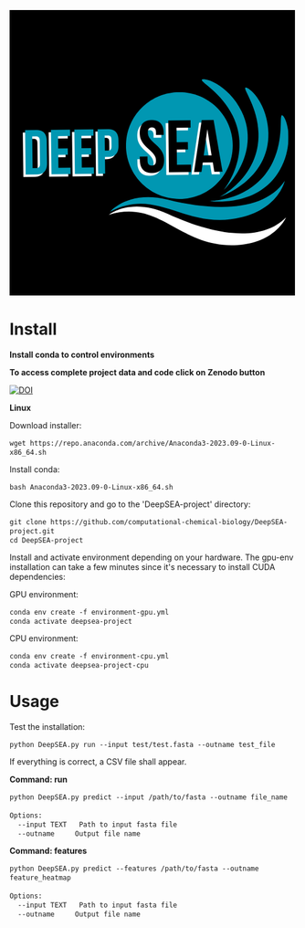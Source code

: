 
![DeepSEA](./images/DeepSEA-logo.png)

# Install
**Install conda to control environments**

**To access complete project data and code click on Zenodo button**

[![DOI](https://zenodo.org/badge/DOI/10.5281/zenodo.13647157.svg)](https://doi.org/10.5281/zenodo.13647157)

**Linux**

Download installer:
```
wget https://repo.anaconda.com/archive/Anaconda3-2023.09-0-Linux-x86_64.sh
```
Install conda:
```
bash Anaconda3-2023.09-0-Linux-x86_64.sh
```
Clone this repository and go to the 'DeepSEA-project' directory:
```
git clone https://github.com/computational-chemical-biology/DeepSEA-project.git
cd DeepSEA-project
```
Install and activate environment depending on your hardware. The gpu-env installation can take a few minutes since it's necessary to install CUDA dependencies:

GPU environment:
```
conda env create -f environment-gpu.yml 
conda activate deepsea-project
```
CPU environment:
```
conda env create -f environment-cpu.yml
conda activate deepsea-project-cpu
```

# Usage
Test the installation:
```
python DeepSEA.py run --input test/test.fasta --outname test_file
```
If everything is correct, a CSV file shall appear.

**Command: run**
```
python DeepSEA.py predict --input /path/to/fasta --outname file_name

Options:
  --input TEXT   Path to input fasta file
  --outname     Output file name
```
**Command: features**
```
python DeepSEA.py predict --features /path/to/fasta --outname feature_heatmap

Options:
  --input TEXT   Path to input fasta file
  --outname     Output file name
```